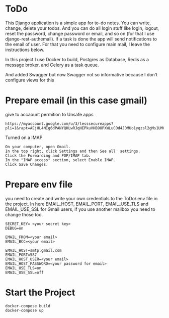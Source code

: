 # ToDo

This Django application is a simple app for to-do notes. You can write, change, delete your todos. And you can do all login stuff like login, logout, reset the password, change password or email, and so on (for that I use django-rest-authemail).
If a task is done the app will send notifications to the email of user. For that you need to configure main mail, I leave the instructions below.

In this project I use Docker to build, Postgres as Database, Redis as a message broker, and Celery as a task queue.

And added Swagger but now Swagger not so informative because I don't configure views for this

# Prepare email (in this case gmail)

give to accaount permition to Unsafe apps
    
    https://myaccount.google.com/u/3/lesssecureapps?pli=1&rapt=AEjHL4NIg6dPANYQHLwRJqHEPkuVHB9OPXWLuCOd4JDMUo1yqzsl2gMs1UMCuZKNslZlDr49pxhsc6l3t6pOOxk5w_Th6Mu7Fg
    
Turned on a IMAP
    
    On your computer, open Gmail.
    In the top right, click Settings and then See all  settings.
    Click the Forwarding and POP/IMAP tab.
    In the "IMAP access" section, select Enable IMAP.
    Click Save Changes.


# Prepare env file

you need to create and write your own credentials to the ToDo/.env file in the project. In here EMAIL_HOST, EMAIL_PORT, EMAIL_USE_TLS and EMAIL_USE_SSL 
for Gmail users, if you use another mailbox you need to change those too.


    SECRET_KEY= <your secret key>
    DEBUG=on

    EMAIL_FROM=<your email>
    EMAIL_BCC=<your email>

    EMAIL_HOST=smtp.gmail.com 
    EMAIL_PORT=587
    EMAIL_HOST_USER=<your email>
    EMAIL_HOST_PASSWORD=<your password for email>
    EMAIL_USE_TLS=on
    EMAIL_USE_SSL=off

# Start the Project

    docker-compose build
    docker-compose up
    
